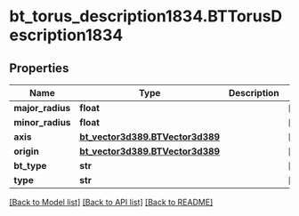# bt_torus_description1834.BTTorusDescription1834

## Properties
Name | Type | Description | Notes
------------ | ------------- | ------------- | -------------
**major_radius** | **float** |  | [optional] 
**minor_radius** | **float** |  | [optional] 
**axis** | [**bt_vector3d389.BTVector3d389**](BTVector3d389.md) |  | [optional] 
**origin** | [**bt_vector3d389.BTVector3d389**](BTVector3d389.md) |  | [optional] 
**bt_type** | **str** |  | [optional] 
**type** | **str** |  | [optional] 

[[Back to Model list]](../README.md#documentation-for-models) [[Back to API list]](../README.md#documentation-for-api-endpoints) [[Back to README]](../README.md)


